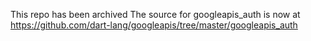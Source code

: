 This repo has been archived
The source for googleapis_auth is now at https://github.com/dart-lang/googleapis/tree/master/googleapis_auth
